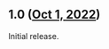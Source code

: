 ## 1.0 ([Oct 1, 2022](https://github.com/ramensoftware/windhawk-mods/blob/d85ce7517a4a82baf20686b2d203282d7e375bdc/mods/lm-mediakey-explorer-fix.wh.cpp))

Initial release.
